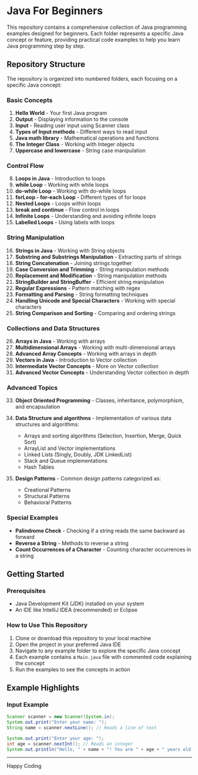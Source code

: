 # Java For Beginners

This repository contains a comprehensive collection of Java programming examples designed for beginners. Each folder represents a specific Java concept or feature, providing practical code examples to help you learn Java programming step by step.

## Repository Structure

The repository is organized into numbered folders, each focusing on a specific Java concept:

### Basic Concepts
1. **Hello World** - Your first Java program
2. **Output** - Displaying information to the console
3. **Input** - Reading user input using Scanner class
4. **Types of Input methods** - Different ways to read input
5. **Java math library** - Mathematical operations and functions
6. **The Integer Class** - Working with Integer objects
7. **Uppercase and lowercase** - String case manipulation

### Control Flow
8. **Loops in Java** - Introduction to loops
9. **while Loop** - Working with while loops
10. **do-while Loop** - Working with do-while loops
11. **forLoop - for-each Loop** - Different types of for loops
12. **Nested Loops** - Loops within loops
13. **break and continue** - Flow control in loops
14. **Infinite Loops** - Understanding and avoiding infinite loops
15. **Labelled Loops** - Using labels with loops

### String Manipulation
16. **Strings in Java** - Working with String objects
17. **Substring and Substrings Manipulation** - Extracting parts of strings
18. **String Concatenation** - Joining strings together
19. **Case Conversion and Trimming** - String manipulation methods
20. **Replacement and Modification** - String manipulation methods
21. **StringBuilder and StringBuffer** - Efficient string manipulation
22. **Regular Expressions** - Pattern matching with regex
23. **Formatting and Parsing** - String formatting techniques
24. **Handling Unicode and Special Characters** - Working with special characters
25. **String Comparison and Sorting** - Comparing and ordering strings

### Collections and Data Structures
26. **Arrays in Java** - Working with arrays
27. **Multidimensional Arrays** - Working with multi-dimensional arrays
28. **Advanced Array Concepts** - Working with arrays in depth
29. **Vectors in Java** - Introduction to Vector collection
30. **Intermediate Vector Concepts** - More on Vector collection
31. **Advanced Vector Concepts** - Understanding Vector collection in depth

### Advanced Topics
33. **Object Oriented Programming** - Classes, inheritance, polymorphism, and encapsulation
34. **Data Structure and algorithms** - Implementation of various data structures and algorithms:
    - Arrays and sorting algorithms (Selection, Insertion, Merge, Quick Sort)
    - ArrayList and Vector implementations
    - Linked Lists (Singly, Doubly, JDK LinkedList)
    - Stack and Queue implementations
    - Hash Tables

36. **Design Patterns** - Common design patterns categorized as:
    - Creational Patterns
    - Structural Patterns
    - Behavioral Patterns

### Special Examples
- **Palindrome Check** - Checking if a string reads the same backward as forward
- **Reverse a String** - Methods to reverse a string
- **Count Occurrences of a Character** - Counting character occurrences in a string

## Getting Started

### Prerequisites
- Java Development Kit (JDK) installed on your system
- An IDE like IntelliJ IDEA (recommended) or Eclipse

### How to Use This Repository

1. Clone or download this repository to your local machine
2. Open the project in your preferred Java IDE
3. Navigate to any example folder to explore the specific Java concept
4. Each example contains a `Main.java` file with commented code explaining the concept
5. Run the examples to see the concepts in action

## Example Highlights

### Input Example
```java
Scanner scanner = new Scanner(System.in);
System.out.print("Enter your name: ");
String name = scanner.nextLine(); // Reads a line of text

System.out.print("Enter your age: ");
int age = scanner.nextInt(); // Reads an integer
System.out.println("Hello, " + name + "! You are " + age + " years old.");
```

--------------------------------------------------------------------------
Happy Coding